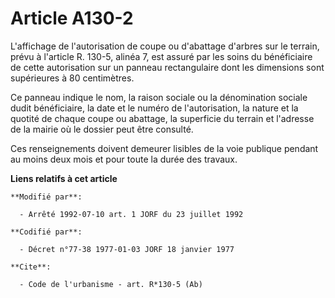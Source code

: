 # Article A130-2

L'affichage de l'autorisation de coupe ou d'abattage d'arbres sur le terrain, prévu à l'article R. 130-5, alinéa 7, est
assuré par les soins du bénéficiaire de cette autorisation sur un panneau rectangulaire dont les dimensions sont supérieures
à 80 centimètres. 

Ce panneau indique le nom, la raison sociale ou la dénomination sociale dudit bénéficiaire, la date et le numéro de
l'autorisation, la nature et la quotité de chaque coupe ou abattage, la superficie du terrain et l'adresse de la mairie où le
dossier peut être consulté. 

Ces renseignements doivent demeurer lisibles de la voie publique pendant au moins deux mois et pour toute la durée des
travaux.

**Liens relatifs à cet article**

	**Modifié par**:

	  - Arrêté 1992-07-10 art. 1 JORF du 23 juillet 1992

	**Codifié par**:

	  - Décret n°77-38 1977-01-03 JORF 18 janvier 1977

	**Cite**:

	  - Code de l'urbanisme - art. R*130-5 (Ab)
